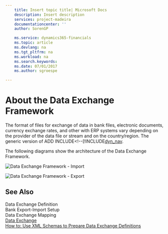 ```yaml
---
    title: Insert topic title| Microsoft Docs
    description: Insert description
    services: project-madeira
    documentationcenter: ''
    author: SorenGP

    ms.service: dynamics365-financials
    ms.topic: article
    ms.devlang: na
    ms.tgt_pltfrm: na
    ms.workload: na
    ms.search.keywords:
    ms.date: 07/01/2017
    ms.author: sgroespe

---
```

# About the Data Exchange Framework
The format of files for exchange of data in bank files, electronic documents, currency exchange rates, and other with ERP systems vary depending on the provider of the data file or stream and on the country\/region. The generic version of ADD INCLUDE<!--[!INCLUDE[dyn_nav](../../includes/data-exchange.md).  
  
 The following diagrams show the architecture of the Data Exchange Framework.  
  
 ![Data Exchange Framework &#45; Import](../media/nav_dataexchangeframework_import.png "NAV\_DataExchangeFramework\_Import")  
  
 ![Data Exchange Framework &#45; Export](../media/nav_dataexchangeframework_export.png "NAV\_DataExchangeFramework\_Export")  
  
## See Also  
 Data Exchange Definition   
 Bank Export-Import Setup   
 Data Exchange Mapping   
 [Data Exchange](../data-exchange.md)   
 [How to: Use XML Schemas to Prepare Data Exchange Definitions](../how-to-use-xml-schemas-to-prepare-data-exchange-definitions.md)